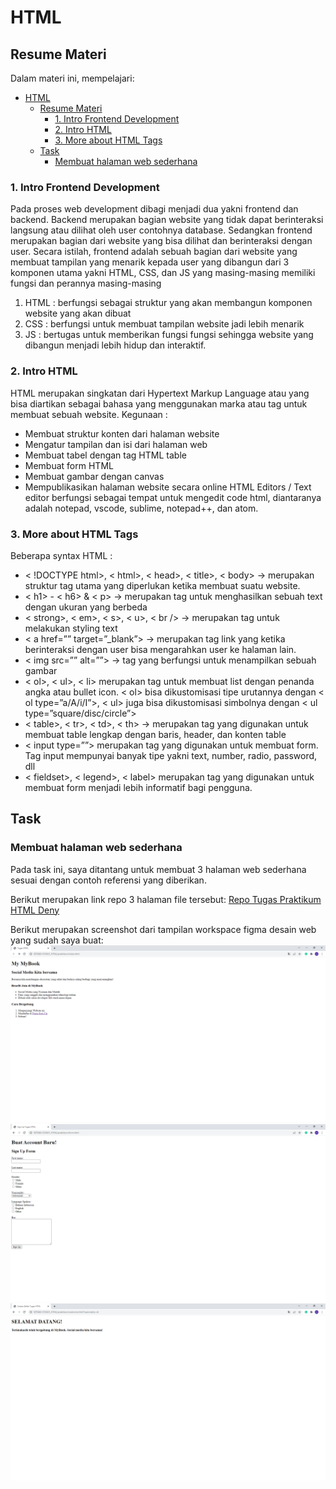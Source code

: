 # HTML

## Resume Materi
Dalam materi ini, mempelajari:
- [HTML](#html)
  - [Resume Materi](#resume-materi)
    - [1. Intro Frontend Development](#1-intro-frontend-development)
    - [2. Intro HTML](#2-intro-html)
    - [3. More about HTML Tags](#3-more-about-html-tags)
  - [Task](#task)
    - [Membuat halaman web sederhana](#membuat-halaman-web-sederhana)

### 1. Intro Frontend Development

Pada proses web development dibagi menjadi dua yakni frontend dan backend. Backend merupakan bagian website yang tidak dapat berinteraksi langsung atau dilihat oleh user contohnya database. Sedangkan frontend merupakan bagian dari website yang bisa dilihat dan berinteraksi dengan user.
Secara istilah, frontend adalah sebuah bagian dari website yang membuat tampilan yang menarik kepada user yang dibangun dari 3 komponen utama yakni HTML, CSS, dan JS yang masing-masing memiliki fungsi dan perannya masing-masing
1.	HTML : berfungsi sebagai struktur yang akan membangun komponen website yang akan dibuat
2.	CSS : berfungsi untuk membuat tampilan website jadi lebih menarik
3.	JS : bertugas untuk memberikan fungsi fungsi sehingga website yang dibangun menjadi lebih hidup dan interaktif. 


### 2. Intro HTML

HTML merupakan singkatan dari Hypertext Markup Language atau yang bisa diartikan sebagai bahasa yang menggunakan marka atau tag untuk membuat sebuah website.
Kegunaan :
-	Membuat struktur konten dari halaman website
-	Mengatur tampilan dan isi dari halaman web
-	Membuat tabel dengan tag HTML table
-	Membuat form HTML
-	Membuat gambar dengan canvas
-	Mempublikasikan halaman website secara online
HTML Editors / Text editor berfungsi sebagai tempat untuk mengedit code html, diantaranya adalah notepad, vscode, sublime, notepad++, dan atom.


### 3. More about HTML Tags
Beberapa syntax HTML :
- < !DOCTYPE html>, < html>, < head>, < title>, < body> -> merupakan struktur tag utama yang diperlukan ketika membuat suatu website. 
- < h1> - < h6> & < p> -> merupakan tag untuk menghasilkan sebuah text dengan ukuran yang berbeda
- < strong>, < em>, < s>, < u>, < br /> -> merupakan tag untuk melakukan styling text
- < a href=”” target=”_blank”> -> merupakan tag link yang ketika berinteraksi dengan user bisa mengarahkan user ke halaman lain. 
- < img src=”” alt=””> -> tag yang berfungsi untuk menampilkan sebuah gambar
- < ol>, < ul>, < li> merupakan tag untuk membuat list dengan penanda angka atau bullet icon. < ol> bisa dikustomisasi tipe urutannya dengan < ol type=”a/A/i/I”>, < ul> juga bisa dikustomisasi simbolnya dengan < ul type=”square/disc/circle”>
- < table>, < tr>, < td>, < th> -> merupakan tag yang digunakan untuk membuat table lengkap dengan baris, header, dan konten table
- < input type=””> merupakan tag yang digunakan untuk membuat form. Tag input mempunyai banyak tipe yakni text, number, radio, password, dll
- < fieldset>, < legend>, < label> merupakan tag yang digunakan untuk membuat form menjadi lebih informatif bagi pengguna. 



## Task
### Membuat halaman web sederhana
Pada task ini, saya ditantang untuk membuat 3 halaman web sederhana sesuai dengan contoh referensi yang diberikan. 

Berikut merupakan link repo 3 halaman file tersebut:
[Repo Tugas Praktikum HTML Deny](https://github.com/denyFh/tugas-react/tree/master/Section%205%20HTML)

Berikut merupakan screenshot dari tampilan workspace figma desain web yang sudah saya buat:
![index.html](./screenshots/preview-index.png)
![form.html](./screenshots/preview-form.png)
![welcome.html](./screenshots/preview-welcome.png)

